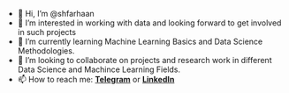 - 👋 Hi, I’m @shfarhaan
- 👀 I’m interested in working with data and looking forward to get involved in such projects 
- 🌱 I’m currently learning Machine Learning Basics and Data Science Methodologies.
- 💞️ I’m looking to collaborate on projects and research work in different Data Science and Machince Learning Fields.
- 📫 How to reach me: [**Telegram**](t.me/shfarhaan) or [**LinkedIn**](linkedin.com/in/shfarhaan)


<!---
shfarhaan/shfarhaan is a ✨ special ✨ repository because its `README.md` (this file) appears on your GitHub profile.
You can click the Preview link to take a look at your changes.
--->

